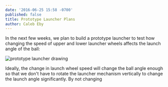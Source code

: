 ```yaml
---
date: '2016-06-25 15:58 -0700'
published: false
title: Prototype Launcher Plans
author: Caleb Eby
---
```

In the next few weeks, we plan to build a prototype launcher to test how changing the speed of upper and lower launcher wheels affects the launch angle of the ball:

![prototype launcher drawing]({{site.baseurl}}/source/images/blog/prototype-launcher-drawing.png)

Ideally, the change in launch wheel speed will change the ball angle enough so that we don't have to rotate the launcher mechanism vertically to change the launch angle significantly. By not changing
